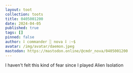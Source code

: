 ```yaml
---
layout: toot
collection: toots
title: 0405001200
date: 2024-04-05
published: true
tags: []
pinned: false
author: ⸸ commander ░ nova ⸸ :~$
avatar: /img/avatar/daemon.jpeg
mastodon: https://mastodon.online/@cmdr_nova/0405001200
---
```


I haven't felt this kind of fear since I played Alien Isolation
